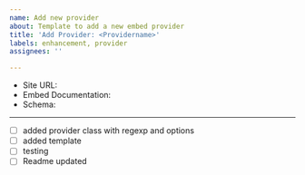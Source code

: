 ```yaml
---
name: Add new provider
about: Template to add a new embed provider
title: 'Add Provider: <Providername>'
labels: enhancement, provider
assignees: ''

---
```


* Site URL: 
* Embed Documentation:
* Schema:
----

- [ ]  added provider class with regexp and options
- [ ]  added template
- [ ]  testing
- [ ] Readme updated
